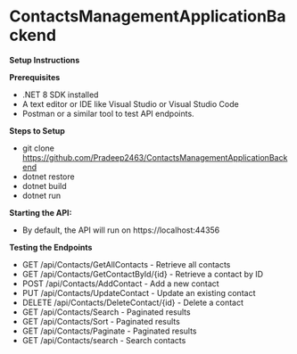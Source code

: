 # ContactsManagementApplicationBackend

**Setup Instructions**

**Prerequisites** 
* .NET 8 SDK installed
* A text editor or IDE like Visual Studio or Visual Studio Code
* Postman or a similar tool to test API endpoints.

**Steps to Setup**
 * git clone https://github.com/Pradeep2463/ContactsManagementApplicationBackend
 * dotnet restore
 * dotnet build
 * dotnet run
   
**Starting the API:**
 * By default, the API will run on https://localhost:44356
   
**Testing the Endpoints**
 * GET /api/Contacts/GetAllContacts - Retrieve all contacts
 * GET /api/Contacts/GetContactById/{id} - Retrieve a contact by ID
 * POST /api/Contacts/AddContact - Add a new contact
 * PUT /api/Contacts/UpdateContact - Update an existing contact
 * DELETE /api/Contacts/DeleteContact/{id} - Delete a contact
 * GET /api/Contacts/Search - Paginated results
 * GET /api/Contacts/Sort - Paginated results
 * GET /api/Contacts/Paginate - Paginated results
 * GET /api/Contacts/search - Search contacts
